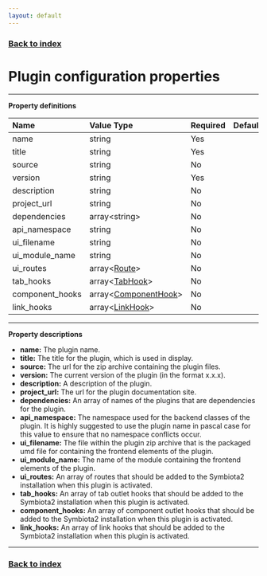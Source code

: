 ```yaml
---
layout: default
---
```


### [Back to index](./index.html)

# Plugin configuration properties

* * *

**Property definitions**

| Name            | Value Type                                                 | Required | Default |
|:----------------|:-----------------------------------------------------------|:---------|:--------|
| name            | string                                                     | Yes      |         |
| title           | string                                                     | Yes      |         |
| source          | string                                                     | No       |         |
| version         | string                                                     | Yes      |         |
| description     | string                                                     | No       |         |
| project_url     | string                                                     | No       |         |
| dependencies    | array&lt;string&gt;                                        | No       |         |
| api_namespace   | string                                                     | No       |         |
| ui_filename     | string                                                     | No       |         |
| ui_module_name  | string                                                     | No       |         |
| ui_routes       | array&lt;[Route](./route-object.html)&gt;                  | No       |         |
| tab_hooks       | array&lt;[TabHook](./tab-hook-object.html)&gt;             | No       |         |
| component_hooks | array&lt;[ComponentHook](./component-hook-object.html)&gt; | No       |         |
| link_hooks      | array&lt;[LinkHook](./link-hook-object.html)&gt;           | No       |         |

* * *

**Property descriptions**

- **name:** The plugin name.
- **title:** The title for the plugin, which is used in display.
- **source:** The url for the zip archive containing the plugin files.
- **version:** The current version of the plugin (in the format x.x.x).
- **description:** A description of the plugin.
- **project_url:** The url for the plugin documentation site.
- **dependencies:** An array of names of the plugins that are dependencies for the plugin.
- **api_namespace:** The namespace used for the backend classes of the plugin. It is highly suggested to use the
    plugin name in pascal case for this value to ensure that no namespace conflicts occur.
- **ui_filename:** The file within the plugin zip archive that is the packaged umd file for containing the frontend 
    elements of the plugin.
- **ui_module_name:** The name of the module containing the frontend elements of the plugin.
- **ui_routes:** An array of routes that should be added to the Symbiota2 installation when this plugin is activated.
- **tab_hooks:** An array of tab outlet hooks that should be added to the Symbiota2 installation when this plugin is activated.
- **component_hooks:** An array of component outlet hooks that should be added to the Symbiota2 installation when this plugin is activated.
- **link_hooks:** An array of link hooks that should be added to the Symbiota2 installation when this plugin is activated.

* * *

### [Back to index](./index.html)
